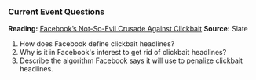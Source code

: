 ### Current Event Questions

**Reading:** [Facebook’s Not-So-Evil Crusade Against Clickbait](http://www.slate.com/blogs/future_tense/2014/08/26/facebook_clickbait_changes_to_news_feed_algorithm_could_save_media_from.html)
**Source:** Slate

1. How does Facebook define clickbait headlines?
2. Why is it in Facebook's interest to get rid of clickbait headlines? 
3. Describe the algorithm Facebook says it will use to penalize clickbait headlines. 
